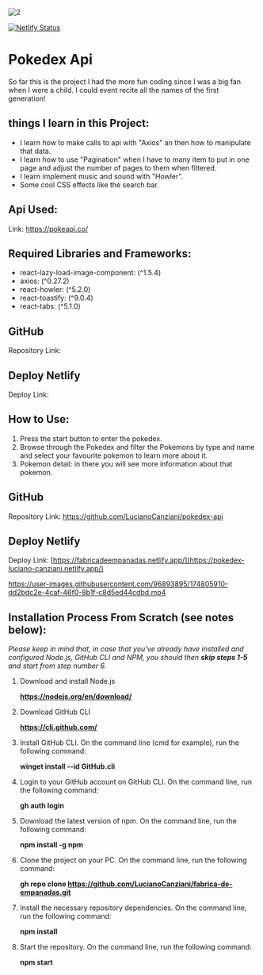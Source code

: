 ![2](https://user-images.githubusercontent.com/96893895/174805871-d019e743-e49a-4755-8f45-9028f4f5a776.PNG)

[![Netlify Status](https://api.netlify.com/api/v1/badges/efa2ef03-c249-4bba-a4a6-6bd37270497c/deploy-status)](https://app.netlify.com/sites/pokedex-luciano-canziani/deploys)

# Pokedex Api

So far this is the project I had the more fun coding since I was a big fan when I were a child. I could event recite all the names of the first generation!

## things I learn in this Project:

* I learn how to make calls to api with "Axios" an then how to manipulate that data.
* I learn how to use "Pagination" when I have to many item to put in one page and adjust the number of pages to them when filtered.
* I learn implement music and sound with "Howler".
* Some cool CSS effects like the search bar.

## Api Used:

Link: https://pokeapi.co/

## Required Libraries and Frameworks:

* react-lazy-load-image-component: (^1.5.4)
* axios: (^0.27.2)
* react-howler: (^5.2.0)
* react-toastify: (^9.0.4)
* react-tabs: (^5.1.0)

## GitHub 

Repository Link: 

## Deploy Netlify

Deploy Link: 

## How to Use:
1. Press the start button to enter the pokedex.
2. Browse through the Pokedex and filter the Pokemons by type and name and select your favourite pokemon to learn more about it.
3. Pokemon detail: in there you will see more information about that pokemon.

## GitHub 

Repository Link: https://github.com/LucianoCanziani/pokedex-api

## Deploy Netlify

Deploy Link: [https://fabricadeempanadas.netlify.app/](https://pokedex-luciano-canziani.netlify.app/)

https://user-images.githubusercontent.com/96893895/174805910-dd2bdc2e-4caf-46f0-8b1f-c8d5ed44cdbd.mp4

## Installation Process From Scratch (see notes below):
   *Please keep in mind that, in case that you've already have installed and configured Node.js, GitHub CLI and NPM, you should then **skip steps 1-5** and start from step number 6.*
   
1. Download and install Node.js

   **https://nodejs.org/en/download/**
   
2. Download GitHub CLI

   **https://cli.github.com/**
   
3. Install GitHub CLI. On the command line (cmd for example), run the following command:

   **winget install --id GitHub.cli**
   
4. Login to your GitHub account on GitHub CLI. On the command line, run the following command:

   **gh auth login**

5. Download the latest version of npm. On the command line, run the following command:

   **npm install -g npm**
   
6. Clone the project on your PC. On the command line, run the following command: 
   
   **gh repo clone https://github.com/LucianoCanziani/fabrica-de-empanadas.git**
   
7. Install the necessary repository dependencies. On the command line, run the following command:

   **npm install**

8. Start the repository. On the command line, run the following command: 
   
   **npm start**
